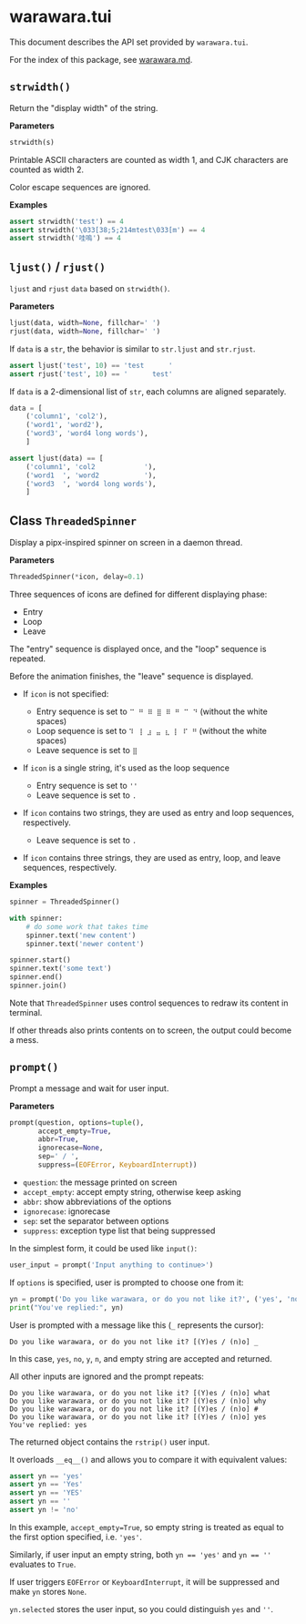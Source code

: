 # warawara.tui

This document describes the API set provided by `warawara.tui`.

For the index of this package, see [warawara.md](warawara.md).


## `strwidth()`

Return the "display width" of the string.

__Parameters__
```python
strwidth(s)
```

Printable ASCII characters are counted as width 1, and CJK characters are counted as width 2.

Color escape sequences are ignored.

__Examples__
```python
assert strwidth('test') == 4
assert strwidth('\033[38;5;214mtest\033[m') == 4
assert strwidth('哇嗚') == 4
```


## `ljust()` / `rjust()`

`ljust` and `rjust` `data` based on `strwidth()`.

__Parameters__
```python
ljust(data, width=None, fillchar=' ')
rjust(data, width=None, fillchar=' ')
```

If `data` is a `str`, the behavior is similar to `str.ljust` and `str.rjust`.

```python
assert ljust('test', 10) == 'test      '
assert rjust('test', 10) == '      test'
```

If `data` is a 2-dimensional list of `str`, each columns are aligned separately.

```python
data = [
    ('column1', 'col2'),
    ('word1', 'word2'),
    ('word3', 'word4 long words'),
    ]

assert ljust(data) == [
    ('column1', 'col2            '),
    ('word1  ', 'word2           '),
    ('word3  ', 'word4 long words'),
    ]
```


## Class `ThreadedSpinner`

Display a pipx-inspired spinner on screen in a daemon thread.

__Parameters__
```python
ThreadedSpinner(*icon, delay=0.1)
```

Three sequences of icons are defined for different displaying phase:

* Entry
* Loop
* Leave

The "entry" sequence is displayed once, and the "loop" sequence is repeated.

Before the animation finishes, the "leave" sequence is displayed.

* If `icon` is not specified:

  - Entry sequence is set to `⠉ ⠛ ⠿ ⣿ ⠿ ⠛ ⠉ ⠙` (without the white spaces)
  - Loop sequence is set to `⠹ ⢸ ⣰ ⣤ ⣆ ⡇ ⠏ ⠛` (without the white spaces)
  - Leave sequence is set to `⣿`

* If `icon` is a single string, it's used as the loop sequence

  - Entry sequence is set to `''`
  - Leave sequence is set to `.`

* If `icon` contains two strings, they are used as entry and loop sequences, respectively.

  - Leave sequence is set to `.`

* If `icon` contains three strings, they are used as entry, loop, and leave sequences, respectively.

__Examples__
```python
spinner = ThreadedSpinner()

with spinner:
    # do some work that takes time
    spinner.text('new content')
    spinner.text('newer content')

spinner.start()
spinner.text('some text')
spinner.end()
spinner.join()
```

Note that `ThreadedSpinner` uses control sequences to redraw its content in terminal.

If other threads also prints contents on to screen, the output could become a mess.


## `prompt()`

Prompt a message and wait for user input.

__Parameters__
```python
prompt(question, options=tuple(),
       accept_empty=True,
       abbr=True,
       ignorecase=None,
       sep=' / ',
       suppress=(EOFError, KeyboardInterrupt))
```

*   `question`: the message printed on screen
*   `accept_empty`: accept empty string, otherwise keep asking
*   `abbr`: show abbreviations of the options
*   `ignorecase`: ignorecase
*   `sep`: set the separator between options
*   `suppress`: exception type list that being suppressed

In the simplest form, it could be used like `input()`:
```python
user_input = prompt('Input anything to continue>')
```

If `options` is specified, user is prompted to choose one from it:
```python
yn = prompt('Do you like warawara, or do you not like it?', ('yes', 'no'))
print("You've replied:", yn)
```
User is prompted with a message like this (`_` represents the cursor):
```
Do you like warawara, or do you not like it? [(Y)es / (n)o] _
```
In this case, `yes`, `no`, `y`, `n`, and empty string are accepted and returned.

All other inputs are ignored and the prompt repeats:
```
Do you like warawara, or do you not like it? [(Y)es / (n)o] what
Do you like warawara, or do you not like it? [(Y)es / (n)o] why
Do you like warawara, or do you not like it? [(Y)es / (n)o] #
Do you like warawara, or do you not like it? [(Y)es / (n)o] yes
You've replied: yes
```

The returned object contains the `rstrip()` user input.

It overloads `__eq__()` and allows you to compare it with equivalent values:

```python
assert yn == 'yes'
assert yn == 'Yes'
assert yn == 'YES'
assert yn == ''
assert yn != 'no'
```

In this example, `accept_empty=True`, so empty string is treated as equal
to the first option specified, i.e. `'yes'`.

Similarly, if user input an empty string, both `yn == 'yes'` and `yn == ''` evaluates to `True`.

If user triggers `EOFError` or `KeyboardInterrupt`,
it will be suppressed and make `yn` stores `None`.

`yn.selected` stores the user input, so you could distinguish `yes` and `''`.
